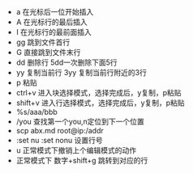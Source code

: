 * a   在光标后一位开始插入
* A   在光标行的最后插入
* I   在光标行的最前面插入
* gg  跳到文件首行
* G   直接跳到文件末行
* dd  删除行 5dd一次删除下面5行
* yy  复制当前行  3yy 复制当前行附近的3行
* p   粘贴
* ctrl+v 进入块选择模式，选择完成后，y复制，p粘贴
* shift+v 进入行选择模式，选择完成后，y复制，p粘贴
* %s/aaa/bbb
* /you 查找第一个you,n定位到下一个位置
* scp abx.md root@ip:/addr
* :set nu :set nonu 设置行号
* u 正常模式下撤销上个编辑模式的动作
* 正常模式下 数字+shift+g 跳转到对应的行